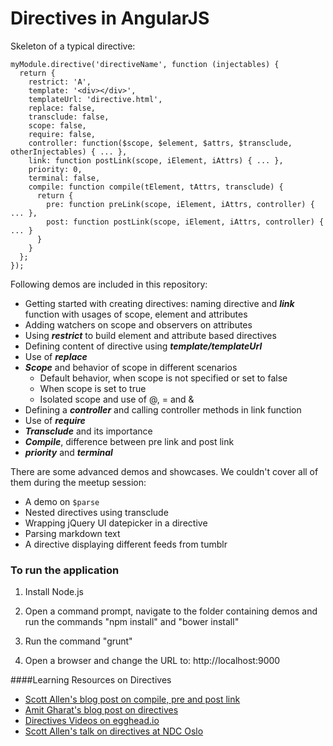Directives in AngularJS
========================

Skeleton of a typical directive:

```
myModule.directive('directiveName', function (injectables) {
  return {
    restrict: 'A',
    template: '<div></div>',
    templateUrl: 'directive.html',
    replace: false,
    transclude: false,
    scope: false,
    require: false,
    controller: function($scope, $element, $attrs, $transclude, otherInjectables) { ... },
    link: function postLink(scope, iElement, iAttrs) { ... },
    priority: 0,
    terminal: false,
    compile: function compile(tElement, tAttrs, transclude) {
      return {
        pre: function preLink(scope, iElement, iAttrs, controller) { ... },
        post: function postLink(scope, iElement, iAttrs, controller) { ... }
      }
    }
  };
});
```

Following demos are included in this repository:

- Getting started with creating directives: naming directive and ***link*** function with usages of scope, element and attributes
- Adding watchers on scope and observers on attributes
- Using ***restrict*** to build element and attribute based directives
- Defining content of directive using ***template/templateUrl***
- Use of ***replace***
- ***Scope*** and behavior of scope in different scenarios
    - Default behavior, when scope is not specified or set to false
    - When scope is set to true
    - Isolated scope and use of @, = and &
- Defining a ***controller*** and calling controller methods in link function
- Use of ***require***
- ***Transclude*** and its importance
- ***Compile***, difference between pre link and post link
- ***priority*** and ***terminal***

There are some advanced demos and showcases. We couldn't cover all of them during the meetup session:

- A demo on `$parse`
- Nested directives using transclude
- Wrapping jQuery UI datepicker in a directive
- Parsing markdown text
- A directive displaying different feeds from tumblr

### To run the application

1. Install Node.js

2. Open a command prompt, navigate to the folder containing demos and run the commands "npm install" and "bower install"

3. Run the command "grunt"

4. Open a browser and change the URL to: http://localhost:9000

####Learning Resources on Directives

- [Scott Allen's blog post on compile, pre and post link][1]
- [Amit Gharat's blog post on directives][2]
- [Directives Videos on egghead.io][3]
- [Scott Allen's talk on directives at NDC Oslo][4]

[1]: http://odetocode.com/blogs/scott/archive/2014/05/28/compile-pre-and-post-linking-in-angularjs.aspx
[2]: http://amitgharat.wordpress.com/2013/06/08/the-hitchhikers-guide-to-the-directive/
[3]: https://egghead.io/search?q=directives
[4]: http://vimeo.com/97505653
